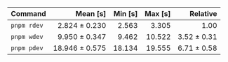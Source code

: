 | Command | Mean [s] | Min [s] | Max [s] | Relative |
|:---|---:|---:|---:|---:|
| `pnpm rdev` | 2.824 ± 0.230 | 2.563 | 3.305 | 1.00 |
| `pnpm wdev` | 9.950 ± 0.347 | 9.462 | 10.522 | 3.52 ± 0.31 |
| `pnpm pdev` | 18.946 ± 0.575 | 18.134 | 19.555 | 6.71 ± 0.58 |
